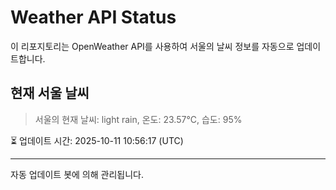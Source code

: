
# Weather API Status

이 리포지토리는 OpenWeather API를 사용하여 서울의 날씨 정보를 자동으로 업데이트합니다.

## 현재 서울 날씨
> 서울의 현재 날씨: light rain, 온도: 23.57°C, 습도: 95%

⏳ 업데이트 시간: 2025-10-11 10:56:17 (UTC)

---
자동 업데이트 봇에 의해 관리됩니다.
